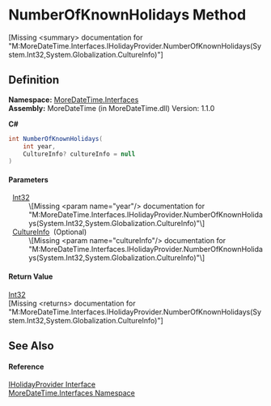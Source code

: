 # NumberOfKnownHolidays Method


\[Missing &lt;summary&gt; documentation for "M:MoreDateTime.Interfaces.IHolidayProvider.NumberOfKnownHolidays(System.Int32,System.Globalization.CultureInfo)"\]



## Definition
**Namespace:** <a href="ef345705-d0d8-5472-d7be-04b87d131a0e">MoreDateTime.Interfaces</a>  
**Assembly:** MoreDateTime (in MoreDateTime.dll) Version: 1.1.0

**C#**
``` C#
int NumberOfKnownHolidays(
	int year,
	CultureInfo? cultureInfo = null
)
```



#### Parameters
<dl><dt>  <a href="https://learn.microsoft.com/dotnet/api/system.int32" target="_blank" rel="noopener noreferrer">Int32</a></dt><dd>\[Missing &lt;param name="year"/&gt; documentation for "M:MoreDateTime.Interfaces.IHolidayProvider.NumberOfKnownHolidays(System.Int32,System.Globalization.CultureInfo)"\]</dd><dt>  <a href="https://learn.microsoft.com/dotnet/api/system.globalization.cultureinfo" target="_blank" rel="noopener noreferrer">CultureInfo</a>  (Optional)</dt><dd>\[Missing &lt;param name="cultureInfo"/&gt; documentation for "M:MoreDateTime.Interfaces.IHolidayProvider.NumberOfKnownHolidays(System.Int32,System.Globalization.CultureInfo)"\]</dd></dl>

#### Return Value
<a href="https://learn.microsoft.com/dotnet/api/system.int32" target="_blank" rel="noopener noreferrer">Int32</a>  
\[Missing &lt;returns&gt; documentation for "M:MoreDateTime.Interfaces.IHolidayProvider.NumberOfKnownHolidays(System.Int32,System.Globalization.CultureInfo)"\]

## See Also


#### Reference
<a href="518a2411-ca58-e755-0ca3-e2eec05ba9d7">IHolidayProvider Interface</a>  
<a href="ef345705-d0d8-5472-d7be-04b87d131a0e">MoreDateTime.Interfaces Namespace</a>  
